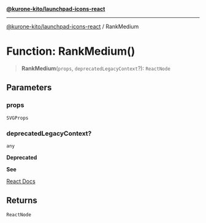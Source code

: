 [**@kurone-kito/launchpad-icons-react**](../README.md)

***

[@kurone-kito/launchpad-icons-react](../globals.md) / RankMedium

# Function: RankMedium()

> **RankMedium**(`props`, `deprecatedLegacyContext`?): `ReactNode`

## Parameters

### props

`SVGProps`

### deprecatedLegacyContext?

`any`

**Deprecated**

**See**

[React Docs](https://legacy.reactjs.org/docs/legacy-context.html#referencing-context-in-lifecycle-methods)

## Returns

`ReactNode`
